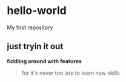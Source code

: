 # hello-world
My first repository
## just tryin it out
**fiddling around with features**
> for it's never too late to learn new skills

